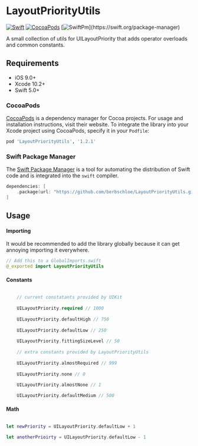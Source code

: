 # LayoutPriorityUtils

[![Swift](https://img.shields.io/badge/swift-5.0-orange.svg)](https://developer.apple.com/swift/)
[![CocoaPods](https://img.shields.io/badge/pod-v1.2.1-blue.svg)](https://cocoapods.org/pods/LayoutPriorityUtils)
[![SwiftPm](https://img.shields.io/badge/swiftpm-compatible-limegreen.svg?)](https://swift.org/package-manager)

A small collection of utils for UILayoutPriority that adds operator overloads and common constants.

## Requirements

- iOS 9.0+
- Xcode 10.2+
- Swift 5.0+

### CocoaPods

[CocoaPods](https://cocoapods.org) is a dependency manager for Cocoa projects. For usage and installation instructions, visit their website. To integrate the library into your Xcode project using CocoaPods, specify it in your `Podfile`:

```ruby
pod 'LayoutPriorityUtils', '1.2.1'
```

### Swift Package Manager

The [Swift Package Manager](https://swift.org/package-manager/) is a tool for automating the distribution of Swift code and is integrated into the `swift` compiler.

```swift
dependencies: [
    .package(url: "https://github.com/berbschloe/LayoutPriorityUtils.git", from: "1.2.1")
]
```

## Usage

#### Importing
It would be recommended to add the library globally because it can get annoying importing it everywhere.

```swift
// Add this to a GlobalImports.swift
@_exported import LayoutPriorityUtils
```

#### Constants

```swift

    // current constatants provided by UIKit
    
    UILayoutPriority.required // 1000
    
    UILayoutPriority.defaultHigh // 750
    
    UILayoutPriority.defaultLow // 250
    
    UILayoutPriority.fittingSizeLevel // 50
   
    // extra constants provided by LayoutPriorityUtils
    
    UILayoutPriority.almostRequired // 999
 
    UILayoutPriority.none // 0

    UILayoutPriority.almostNone // 1
    
    UILayoutPriority.defaultMedium // 500
```

#### Math

```swift

let newPriority = UILayoutPriority.defaultLow + 1

let anotherPrioirty = UILayoutPriority.defaultLow - 1
```
